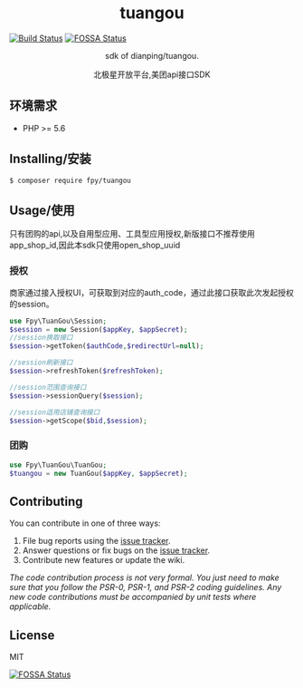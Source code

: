 <h1 align="center"> tuangou </h1>

[![Build Status](https://travis-ci.org/fpy5627/dianping-tuangou.svg?branch=master)](https://travis-ci.org/fpy5627/dianping-tuangou)
[![FOSSA Status](https://app.fossa.io/api/projects/git%2Bgithub.com%2Ffpy5627%2Fdianping-tuangou.svg?type=shield)](https://app.fossa.io/projects/git%2Bgithub.com%2Ffpy5627%2Fdianping-tuangou?ref=badge_shield)

<p align="center"> sdk of dianping/tuangou.</p>
<p align="center"> 北极星开放平台,美团api接口SDK</p>

## 环境需求
- PHP >= 5.6

## Installing/安装

```shell
$ composer require fpy/tuangou
```

## Usage/使用

只有团购的api,以及自用型应用、工具型应用授权,新版接口不推荐使用app_shop_id,因此本sdk只使用open_shop_uuid

### 授权
商家通过接入授权UI，可获取到对应的auth_code，通过此接口获取此次发起授权的session。
```php
use Fpy\TuanGou\Session;
$session = new Session($appKey, $appSecret);
//session换取接口
$session->getToken($authCode,$redirectUrl=null);

//session刷新接口
$session->refreshToken($refreshToken);

//session范围查询接口
$session->sessionQuery($session);

//session适用店铺查询接口
$session->getScope($bid,$session);
```

### 团购
```php
use Fpy\TuanGou\TuanGou;
$tuangou = new TuanGou($appKey, $appSecret);
```


## Contributing

You can contribute in one of three ways:

1. File bug reports using the [issue tracker](https://github.com/fpy/tuangou/issues).
2. Answer questions or fix bugs on the [issue tracker](https://github.com/fpy/tuangou/issues).
3. Contribute new features or update the wiki.

_The code contribution process is not very formal. You just need to make sure that you follow the PSR-0, PSR-1, and PSR-2 coding guidelines. Any new code contributions must be accompanied by unit tests where applicable._

## License

MIT

[![FOSSA Status](https://app.fossa.io/api/projects/git%2Bgithub.com%2Ffpy5627%2Fdianping-tuangou.svg?type=large)](https://app.fossa.io/projects/git%2Bgithub.com%2Ffpy5627%2Fdianping-tuangou?ref=badge_large)